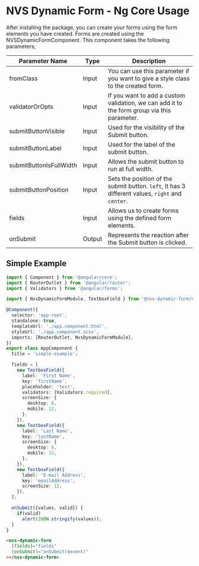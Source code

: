 # NVS Dynamic Form - Ng Core Usage

After installing the package, you can create your forms using the form elements you have created. Forms are created using the NVSDynamicFormComponent. This component takes the following parameters;

| Parameter Name          | Type   | Description                                                                                      |
| ----------------------- | ------ | ------------------------------------------------------------------------------------------------ |
| fromClass               | Input  | You can use this parameter if you want to give a style class to the created form.                |
| validatorOrOpts         | Input  | If you want to add a custom validation, we can add it to the form group via this parameter.      |
| submitButtonVisible     | Input  | Used for the visibility of the Submit button.                                                    |
| submitButtonLabel       | Input  | Used for the label of the submit button.                                                         |
| submitButtonIsFullWidth | Input  | Allows the submit button to run at full width.                                                   |
| submitButtonPosition    | Input  | Sets the position of the submit button. `left`, It has 3 different values, `right` and `center`. |
| fields                  | Input  | Allows us to create forms using the defined form elements.                                       |
| onSubmit                | Output | Represents the reaction after the Submit button is clicked.                                      |

## Simple Example

```ts
import { Component } from '@angular/core';
import { RouterOutlet } from '@angular/router';
import { Validators } from '@angular/forms';

import { NvsDynamicFormModule, TextboxField } from '@nvs-dynamic-form/ng-core';

@Component({
  selector: 'app-root',
  standalone: true,
  templateUrl: './app.component.html',
  styleUrl: './app.component.scss',
  imports: [RouterOutlet, NvsDynamicFormModule],
})
export class AppComponent {
  title = 'simple-example';

  fields = [
    new TextboxField({
      label: 'First Name',
      key: 'firstName',
      placeholder: 'test',
      validators: [Validators.required],
      screenSize: {
        desktop: 6,
        mobile: 12,
      },
    }),
    new TextboxField({
      label: 'Last Name',
      key: 'lastName',
      screenSize: {
        desktop: 6,
        mobile: 12,
      },
    }),
    new TextboxField({
      label: 'E-mail Address',
      key: 'emailAddress',
      screenSize: 12,
    }),
  ];

  onSubmit({values, valid}) {
    if(valid)
      alert(JSON.stringify(values));
  }
}
```

```html
<nvs-dynamic-form
  [fields]="fields"
  (onSubmit)="onSubmit($event)"
></nvs-dynamic-form>

```